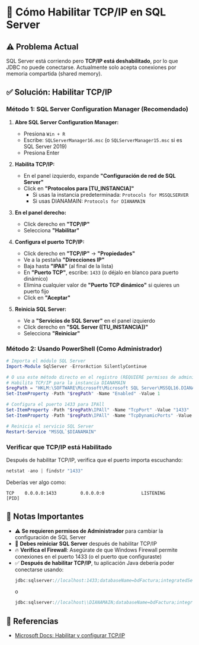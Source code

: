 # 🔧 Cómo Habilitar TCP/IP en SQL Server

## ⚠️ Problema Actual

SQL Server está corriendo pero **TCP/IP está deshabilitado**, por lo que JDBC no puede conectarse. Actualmente solo acepta conexiones por memoria compartida (shared memory).

## ✅ Solución: Habilitar TCP/IP

### Método 1: SQL Server Configuration Manager (Recomendado)

1. **Abre SQL Server Configuration Manager:**
   - Presiona `Win + R`
   - Escribe: `SQLServerManager16.msc` (o `SQLServerManager15.msc` si es SQL Server 2019)
   - Presiona Enter

2. **Habilita TCP/IP:**
   - En el panel izquierdo, expande **"Configuración de red de SQL Server"**
   - Click en **"Protocolos para [TU_INSTANCIA]"**
     - Si usas la instancia predeterminada: `Protocols for MSSQLSERVER`
     - Si usas DIANAMAIN: `Protocols for DIANAMAIN`
   
3. **En el panel derecho:**
   - Click derecho en **"TCP/IP"**
   - Selecciona **"Habilitar"**

4. **Configura el puerto TCP/IP:**
   - Click derecho en **"TCP/IP"** → **"Propiedades"**
   - Ve a la pestaña **"Direcciones IP"**
   - Baja hasta **"IPAll"** (al final de la lista)
   - En **"Puerto TCP"**, escribe: `1433` (o déjalo en blanco para puerto dinámico)
   - Elimina cualquier valor de **"Puerto TCP dinámico"** si quieres un puerto fijo
   - Click en **"Aceptar"**

5. **Reinicia SQL Server:**
   - Ve a **"Servicios de SQL Server"** en el panel izquierdo
   - Click derecho en **"SQL Server ([TU_INSTANCIA])"**
   - Selecciona **"Reiniciar"**

### Método 2: Usando PowerShell (Como Administrador)

```powershell
# Importa el módulo SQL Server
Import-Module SqlServer -ErrorAction SilentlyContinue

# O usa este método directo en el registro (REQUIERE permisos de administrador)
# Habilita TCP/IP para la instancia DIANAMAIN
$regPath = "HKLM:\SOFTWARE\Microsoft\Microsoft SQL Server\MSSQL16.DIANAMAIN\MSSQLServer\SuperSocketNetLib\Tcp"
Set-ItemProperty -Path "$regPath" -Name "Enabled" -Value 1

# Configura el puerto 1433 para IPAll
Set-ItemProperty -Path "$regPath\IPAll" -Name "TcpPort" -Value "1433"
Set-ItemProperty -Path "$regPath\IPAll" -Name "TcpDynamicPorts" -Value ""

# Reinicia el servicio SQL Server
Restart-Service "MSSQL`$DIANAMAIN"
```

### Verificar que TCP/IP está Habilitado

Después de habilitar TCP/IP, verifica que el puerto importa escuchando:

```powershell
netstat -ano | findstr "1433"
```

Deberías ver algo como:
```
TCP    0.0.0.0:1433         0.0.0.0:0              LISTENING       [PID]
```

## 📝 Notas Importantes

- ⚠️ **Se requieren permisos de Administrador** para cambiar la configuración de SQL Server
- 🔄 **Debes reiniciar SQL Server** después de habilitar TCP/IP
- 🔥 **Verifica el Firewall**: Asegúrate de que Windows Firewall permite conexiones en el puerto 1433 (o el puerto que configuraste)
- ✅ **Después de habilitar TCP/IP**, tu aplicación Java debería poder conectarse usando:
  ```java
  jdbc:sqlserver://localhost:1433;databaseName=bdFactura;integratedSecurity=true
  ```
  o
  ```java
  jdbc:sqlserver://localhost\\DIANAMAIN;databaseName=bdFactura;integratedSecurity=true
  ```

## 🔗 Referencias

- [Microsoft Docs: Habilitar y configurar TCP/IP](https://docs.microsoft.com/sql/tools/configuration-manager/tcp-ip-properties-configure-ip-addresses)

